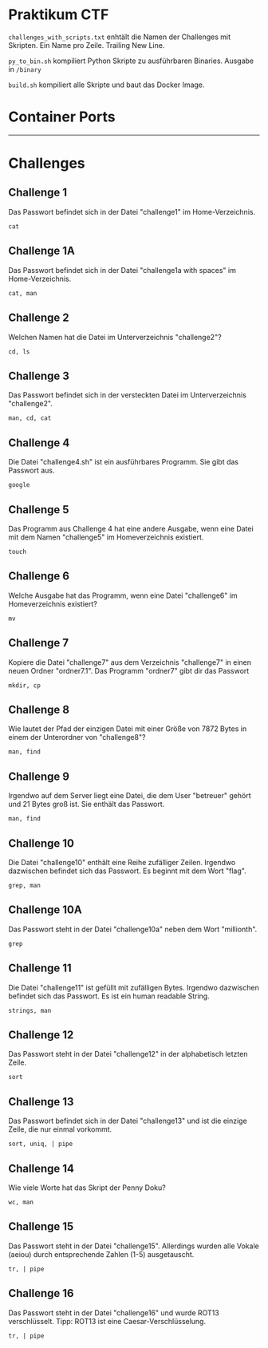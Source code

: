 # Praktikum CTF
`challenges_with_scripts.txt` enhtält die Namen der Challenges mit Skripten. Ein Name pro Zeile. Trailing New Line.

`py_to_bin.sh` kompiliert Python Skripte zu ausführbaren Binaries. Ausgabe in `/binary`

`build.sh` kompiliert alle Skripte und baut das Docker Image.
# Container Ports


---
# Challenges
## Challenge 1
Das Passwort befindet sich in der Datei "challenge1" im Home-Verzeichnis.

`cat`

## Challenge 1A
Das Passwort befindet sich in der Datei "challenge1a with spaces" im Home-Verzeichnis.

`cat, man`

## Challenge 2
Welchen Namen hat die Datei im Unterverzeichnis "challenge2"?

`cd, ls`

## Challenge 3
Das Passwort befindet sich in der versteckten Datei im Unterverzeichnis "challenge2".

`man, cd, cat`

## Challenge 4
Die Datei "challenge4.sh" ist ein ausführbares Programm. Sie gibt das Passwort aus.

`google`

## Challenge 5
Das Programm aus Challenge 4 hat eine andere Ausgabe, wenn eine Datei mit dem Namen "challenge5" im Homeverzeichnis existiert.

`touch`

## Challenge 6
Welche Ausgabe hat das Programm, wenn eine Datei "challenge6" im Homeverzeichnis existiert?

`mv`

## Challenge 7
Kopiere die Datei "challenge7" aus dem Verzeichnis "challenge7" in einen neuen Ordner "ordner7.1". Das Programm "ordner7" gibt dir das Passwort

`mkdir, cp`

## Challenge 8
Wie lautet der Pfad der einzigen Datei mit einer Größe von 7872 Bytes in einem der Unterordner von "challenge8"?

`man, find`

## Challenge 9
Irgendwo auf dem Server liegt eine Datei, die dem User "betreuer" gehört und 21 Bytes groß ist. Sie enthält das Passwort.

`man, find`

## Challenge 10
Die Datei "challenge10" enthält eine Reihe zufälliger Zeilen. Irgendwo dazwischen befindet sich das Passwort. Es beginnt mit dem Wort "flag".

`grep, man`

## Challenge 10A
Das Passwort steht in der Datei "challenge10a" neben dem Wort "millionth".

`grep`

## Challenge 11
Die Datei "challenge11" ist gefüllt mit zufälligen Bytes. Irgendwo dazwischen befindet sich das Passwort. Es ist ein human readable String.

`strings, man`

## Challenge 12
Das Passwort steht in der Datei "challenge12" in der alphabetisch letzten Zeile.

`sort`

## Challenge 13
Das Passwort befindet sich in der Datei "challenge13" und ist die einzige Zeile, die nur einmal vorkommt.

`sort, uniq, | pipe`

## Challenge 14
Wie viele Worte hat das Skript der Penny Doku?

`wc, man`

## Challenge 15
Das Passwort steht in der Datei "challenge15". Allerdings wurden alle Vokale (aeiou) durch entsprechende Zahlen (1-5) ausgetauscht.

`tr, | pipe`

## Challenge 16
Das Passwort steht in der Datei "challenge16" und wurde ROT13 verschlüsselt. Tipp: ROT13 ist eine Caesar-Verschlüsselung.

`tr, | pipe`
